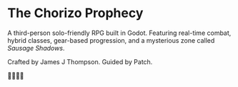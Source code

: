 # The Chorizo Prophecy

A third-person solo-friendly RPG built in Godot. Featuring real-time combat, hybrid classes, gear-based progression, and a mysterious zone called *Sausage Shadows*.

Crafted by James J Thompson. Guided by Patch.

🧙‍♂️🌭👣
